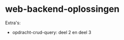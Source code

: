 web-backend-oplossingen
=======================

Extra's:

- opdracht-crud-query:  deel 2 en deel 3
